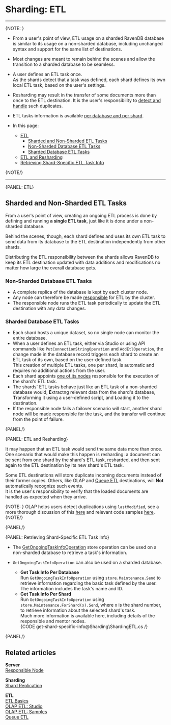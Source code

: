 ﻿# Sharding: ETL
---

{NOTE: }

* From a user's point of view, ETL usage on a sharded RavenDB database 
  is similar to its usage on a non-sharded database, including unchanged 
  syntax and support for the same list of destinations.  
* Most changes are meant to remain behind the scenes and allow the 
  transition to a sharded database to be seamless.  
* A user defines an ETL task once.  
  As the shards detect that a task was defined, each shard defines 
  its own local ETL task, based on the user's settings.  
* Resharding may result in the transfer of some documents more than 
  once to the ETL destination. It is the user's responsibility to 
  [detect and handle](../sharding/etl#etl-and-resharding) such duplicates.  
* ETL tasks information is available [per database and per shard](../sharding/etl#retrieving-shard-specific-etl-task-info).  

* In this page:  
  * [ETL](../sharding/etl#etl)  
     * [Sharded and Non-Sharded ETL Tasks](../sharding/etl#sharded-and-non-sharded-etl-tasks)  
     * [Non-Sharded Database ETL Tasks](../sharding/etl#non-sharded-database-etl-tasks)  
     * [Sharded Database ETL Tasks](../sharding/etl#sharded-database-etl-tasks)  
  * [ETL and Resharding](../sharding/etl#etl-and-resharding)  
  * [Retrieving Shard-Specific ETL Task Info](../sharding/etl#retrieving-shard-specific-etl-task-info)  

{NOTE/}

---

{PANEL: ETL}

## Sharded and Non-Sharded ETL Tasks

From a user's point of view, creating an ongoing ETL process is 
done by defining and running **a single ETL task**, just like it 
is done under a non-sharded database.  

Behind the scenes, though, each shard defines and uses its own 
ETL task to send data from its database to the ETL destination 
independently from other shards.  

Distributing the ETL responsibility between the shards allows 
RavenDB to keep its ETL destination updated with data additions 
and modifications no matter how large the overall database gets.  

### Non-Sharded Database ETL Tasks

* A complete replica of the database is kept by each cluster node.  
* Any node can therefore be made 
  [responsible](../server/clustering/distribution/highly-available-tasks#responsible-node) 
  for ETL by the cluster.  
* The responsible node runs the ETL task periodically to update 
  the ETL destination with any data changes.  
  
### Sharded Database ETL Tasks

* Each shard hosts a unique dataset, so no single node can 
  monitor the entire database.  
* When a user defines an ETL task, either via Studio or 
  using API commands like `PutConnectionStringOperation` 
  and `AddEtlOperation`, the change made in the database 
  record triggers each shard to create an ETL task of 
  its own, based on the user-defined task.  
  This creation of multiple ETL tasks, one per shard, is 
  automatic and requires no additional actions from the user.  
* Each shard appoints [one of its nodes](../sharding/overview#shard-replication) 
  responsible for the execution of the shard's ETL task.  
* The shards' ETL tasks behave just like an ETL task of 
  a non-sharded database would, **E**xtractng relevant 
  data from the shard's database, **T**ransforming it using 
  a user-defined script, and **L**oading it to the destination.  
* If the responsible node fails a failover scenario will start, 
  another shard node will be made responsible for the task, 
  and the transfer will continue from the point of failure.  

{PANEL/}

{PANEL: ETL and Resharding}

It may happen that an ETL task would send the same data more than once.  
One scenario that would make this happen is resharding: a document can 
be sent from one shard by the shard's ETL task, resharded, and then 
sent again to the ETL destination by its new shard's ETL task.  

Some ETL destinations will store duplicate incoming documents instead 
of their former copies. Others, like OLAP and [Queue ETL](../server/ongoing-tasks/etl/queue-etl/overview) 
destinations, will **Not** automatically recognize such events.  
It is the user's responsibility to verify that the loaded documents 
are handled as expected when they arrive.  

{NOTE: }
OLAP helps users detect duplications using `lastModified`, see a more 
thorough discussion of this [here](../studio/database/tasks/ongoing-tasks/olap-etl-task#transform-scripts) 
and relevant code samples [here](../server/ongoing-tasks/etl/olap#athena-examples).  
{NOTE/}

{PANEL/}

{PANEL: Retrieving Shard-Specific ETL Task Info}

* The [GetOngoingTaskInfoOperation](../server/ongoing-tasks/general-info#get-ongoing-task-info-operation) 
  store operation can be used on a non-sharded database to retrieve a task's information.  

* `GetOngoingTaskInfoOperation` can also be used on a sharded database.  
   * **Get Task Info Per Database**  
     Run `GetOngoingTaskInfoOperation` using `store.Maintenance.Send` 
     to retrieve information regarding the basic task defined by the user.  
     The information includes the task's name and ID.  
   * **Get Task Info Per Shard**  
     Run `GetOngoingTaskInfoOperation` using `store.Maintenance.ForShard(x).Send`, 
     where x is the shard number, to retrieve information about the selected 
     shard's task.  
     Much more information is available here, including details of the 
     responsible and mentor nodes.  
     {CODE get-shard-specific-info@Sharding\ShardingETL.cs /}  

{PANEL/}

## Related articles

**Server**  
[Responsible Node](../server/clustering/distribution/highly-available-tasks#responsible-node)  

**Sharding**  
[Shard Replication](../sharding/overview#shard-replication) 

**ETL**  
[ETL Basics](../server/ongoing-tasks/etl/basics)  
[OLAP ETL: Studio](../studio/database/tasks/ongoing-tasks/olap-etl-task#transform-scripts)  
[OLAP ETL: Samples](../server/ongoing-tasks/etl/olap#athena-examples)  
[Queue ETL](../server/ongoing-tasks/etl/queue-etl/overview)  
